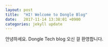 ```yaml
---
layout: post
title:  "HI! Welcome to Dongle Blog"
date:   2017-11-14 13:38:01 +0900
categories: jekyll update
---
```

 안녕하세요. Dongle Tech blog 오신 걸 환영합니다.
